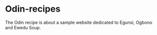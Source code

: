 # Odin-recipes
The Odin recipe is about a sample website dedicated to Egunsi, Ogbono and Ewedu Soup.